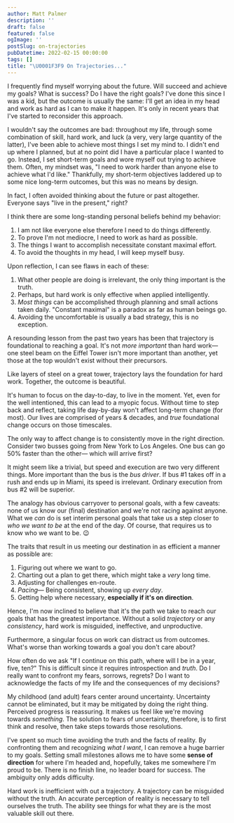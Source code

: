 ```yaml
---
author: Matt Palmer
description: ''
draft: false
featured: false
ogImage: ''
postSlug: on-trajectories
pubDatetime: 2022-02-15 00:00:00
tags: []
title: "\U0001F3F9 On Trajectories..."
---
```


I frequently find myself worrying about the future. Will succeed and achieve my goals? What is success? Do I have the right goals? I've done this since I was a kid, but the outcome is usually the same: I'll get an idea in my head and work as hard as I can to make it happen. It's only in recent years that I've started to reconsider this approach.

I wouldn't say the outcomes are bad: throughout my life, through some combination of skill, hard work, and luck (a very, very large quantity of the latter), I've been able to achieve most things I set my mind to. I didn't end up where I planned, but at no point did I have a particular place I wanted to go. Instead, I set short-term goals and wore myself out trying to achieve them. Often, my mindset was, "I need to work harder than anyone else to achieve what I'd like." Thankfully, my short-term objectives laddered up to some nice long-term outcomes, but this was no means by design.

In fact, I often avoided thinking about the future or past altogether. Everyone says "live in the present," right?

I think there are some long-standing personal beliefs behind my behavior:

1. I am not like everyone else therefore I need to do things differently.
2. To prove I'm not mediocre, I need to work as hard as possible.
3. The things I want to accomplish necessitate constant maximal effort.
4. To avoid the thoughts in my head, I will keep myself busy.

Upon reflection, I can see flaws in each of these:

1. What other people are doing is irrelevant, the only thing important is the truth.
2. Perhaps, but hard work is only effective when applied intelligently.
3. _Most things_ can be accomplished through planning and small actions taken daily. "Constant maximal" is a paradox as far as human beings go.
4. Avoiding the uncomfortable is usually a bad strategy, this is no exception.

A resounding lesson from the past two years has been that trajectory is foundational to reaching a goal. It's not _more important_ than hard work— one steel beam on the Eiffel Tower isn't more important than another, yet those at the top wouldn't exist without their precursors.

Like layers of steel on a great tower, trajectory lays the foundation for hard work. Together, the outcome is beautiful.

It's human to focus on the day-to-day, to live in the moment. Yet, even for the well intentioned, this can lead to a myopic focus. Without time to step back and reflect, taking life day-by-day won't affect long-term change (for most). Our lives are comprised of years & decades, and _true_ foundational change occurs on those timescales.

The only way to affect change is to consistently move in the right direction. Consider two busses going from New York to Los Angeles. One bus can go 50% faster than the other— which will arrive first?

It might seem like a trivial, but speed and execution are two very different things. More important than the bus is the _bus driver_. If bus #1 takes off in a rush and ends up in Miami, its speed is irrelevant. Ordinary execution from bus #2 will be superior.

The analogy has obvious carryover to personal goals, with a few caveats: none of us know our (final) destination and we're not racing against anyone. What we _can_ do is set interim personal goals that take us a step closer to _who we want to be_ at the end of the day. Of course, that requires us to know who we want to be. 😉

The traits that result in us meeting our destination in as efficient a manner as possible are:

1. Figuring out where we want to go.
2. Charting out a plan to get there, which might take a _very_ long time.
3. Adjusting for challenges en-route.
4. _Pacing_— Being consistent, showing up _every day_.
5. Getting help where necessary, **especially if it's on direction**.

Hence, I'm now inclined to believe that it's the path we take to reach our goals that has the greatest importance. Without a solid _trajectory_ or any _consistency_, hard work is misguided, ineffective, and unproductive.

Furthermore, a singular focus on work can distract us from outcomes. What's worse than working towards a goal you don't care about?

How often do we ask "If I continue on this path, where will I be in a year, five, ten?" This is difficult since it requires introspection and _truth_. Do I really want to confront my fears, sorrows, regrets? Do I want to acknowledge the facts of my life and the consequences of my decisions?

My childhood (and adult) fears center around uncertainty. Uncertainty cannot be eliminated, but it may be mitigated by doing the right thing. Perceived progress is reassuring. It makes us feel like we're moving towards _something_. The solution to fears of uncertainty, therefore, is to first think and resolve, then take steps towards those resolutions.

I've spent so much time avoiding the truth and the facts of reality. By confronting them and recognizing _what I want_, I can remove a huge barrier to my goals. Setting small milestones allows me to have some **sense of direction** for where I'm headed and, hopefully, takes me somewhere I'm proud to be. There is no finish line, no leader board for success. The ambiguity only adds difficulty.

Hard work is inefficient with out a trajectory. A trajectory can be misguided without the truth. An accurate perception of reality is necessary to tell ourselves the truth. The ability see things for what they are is the most valuable skill out there.